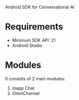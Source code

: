 Android SDK for Conversational AI

# Requirements

- Minimum SDK API: 21
- Android Studio

# Modules

It consists of 2 main modules:
1. Inapp Chat
2. OmniChannel
